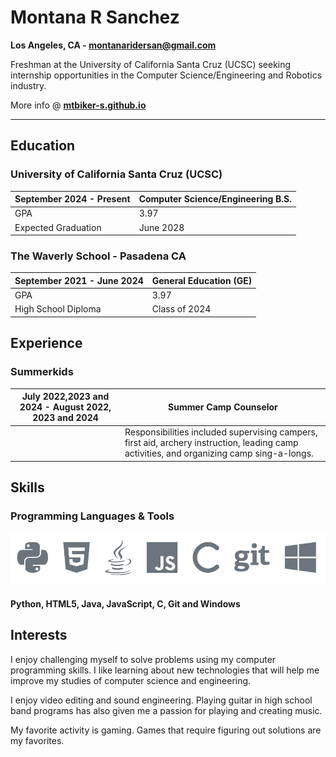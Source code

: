 # Montana R Sanchez
**Los Angeles, CA - [montanaridersan@gmail.com](mailto:montanaridersan@gmail.com)**

Freshman at the University of California Santa Cruz (UCSC) seeking internship opportunities in the Computer Science/Engineering and Robotics industry. 

More info @ **[mtbiker-s.github.io](https://mtbiker-s.github.io/)**

*****

## Education

### University of California Santa Cruz (UCSC)

| September 2024 - Present | Computer Science/Engineering B.S. |
|------------------------- | --------------------------------- |
| GPA | 3.97 |
| Expected Graduation | June 2028 |

### The Waverly School - Pasadena CA

| September 2021 - June 2024 | General Education (GE) |
|------------------------- | --------------------------------- |
| GPA | 3.97 |
| High School Diploma | Class of 2024 |



## Experience

### Summerkids

| July 2022,2023 and 2024 - August 2022, 2023 and 2024 | Summer Camp Counselor |
|--------------------|-------------------------------------
|                    | Responsibilities included supervising campers, first aid, archery instruction, leading camp activities, and organizing camp sing-a-longs. |


## Skills

### Programming Languages & Tools

![Programming Languages & Tools](skills.png)

#### Python, HTML5, Java, JavaScript, C, Git and Windows


## Interests

I enjoy challenging myself to solve problems using my computer programming skills. I like learning about new technologies that will help me improve my studies of computer science and engineering.

I enjoy video editing and sound engineering. Playing guitar in high school band programs has also given me a passion for playing and creating music.

My favorite activity is gaming. Games that require figuring out solutions are my favorites.

 


